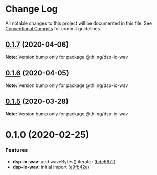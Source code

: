 # Change Log

All notable changes to this project will be documented in this file.
See [Conventional Commits](https://conventionalcommits.org) for commit guidelines.

## [0.1.7](https://github.com/thi-ng/umbrella/compare/@thi.ng/dsp-io-wav@0.1.6...@thi.ng/dsp-io-wav@0.1.7) (2020-04-06)

**Note:** Version bump only for package @thi.ng/dsp-io-wav





## [0.1.6](https://github.com/thi-ng/umbrella/compare/@thi.ng/dsp-io-wav@0.1.5...@thi.ng/dsp-io-wav@0.1.6) (2020-04-05)

**Note:** Version bump only for package @thi.ng/dsp-io-wav





## [0.1.5](https://github.com/thi-ng/umbrella/compare/@thi.ng/dsp-io-wav@0.1.4...@thi.ng/dsp-io-wav@0.1.5) (2020-03-28)

**Note:** Version bump only for package @thi.ng/dsp-io-wav





# 0.1.0 (2020-02-25)


### Features

* **dsp-io-wav:** add waveBytes() iterator ([bde667f](https://github.com/thi-ng/umbrella/commit/bde667fe4b08f03a7bbf4fa95d8e71c296d5bfb7))
* **dsp-io-wav:** initial import ([e9fb42e](https://github.com/thi-ng/umbrella/commit/e9fb42e5cb260997ff38055e713aebd82aaf3843))
